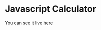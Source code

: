 # Javascript Calculator 

You can see it live [here](https://deeeluxe.github.io/javascript-calculator---freecodecamp/)